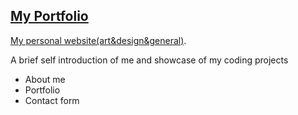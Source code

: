## [My Portfolio](https://fzl666.github.io/fzl666/)


[My personal website(art&design&general)](https://luwenxisong.com). 

A brief self introduction of me and showcase of my coding projects

- About me
- Portfolio
- Contact form


